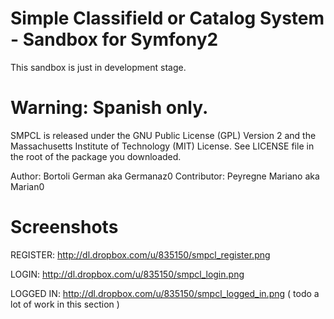 Simple Classifield or Catalog System - Sandbox for Symfony2
========================

This sandbox is just in development stage.

Warning: Spanish only.
====

SMPCL is released under the GNU Public License (GPL) Version 2 and the 
Massachusetts Institute of Technology (MIT) License. See LICENSE file 
in the root of the package you downloaded.

Author: Bortoli German aka Germanaz0
Contributor: Peyregne Mariano aka Marian0

Screenshots
===

REGISTER: http://dl.dropbox.com/u/835150/smpcl_register.png

LOGIN: http://dl.dropbox.com/u/835150/smpcl_login.png

LOGGED IN: http://dl.dropbox.com/u/835150/smpcl_logged_in.png ( todo a lot of work in this section )
